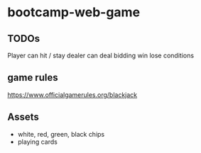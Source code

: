 # bootcamp-web-game
## TODOs
Player can hit / stay
dealer can deal
bidding
win lose conditions


## game rules 
https://www.officialgamerules.org/blackjack

## Assets
- white, red, green, black chips
- playing cards
